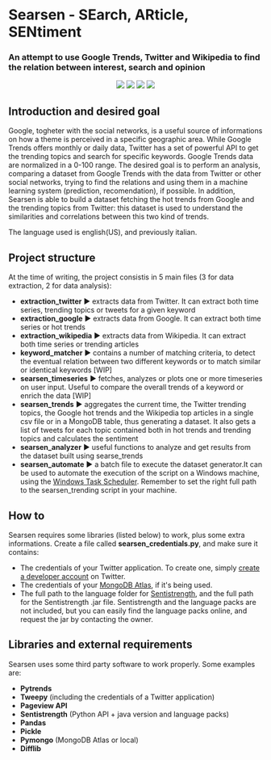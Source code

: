 # Searsen - SEarch, ARticle, SENtiment
### An attempt to use Google Trends, Twitter and Wikipedia to find the relation between interest, search and opinion

<p align=center>
	<img src='https://img.shields.io/badge/version-0.3-blue'/>
	<img src='https://img.shields.io/badge/status-wip-orange'/>
	<img src='https://img.shields.io/badge/python-3.6+-success'/>
	<img src='https://img.shields.io/badge/-master%20thesis-yellow'/>
</p>

## Introduction and desired goal
Google, togheter with the social networks, is a useful source of informations on how a theme is perceived in a specific geographic area.
While Google Trends offers monthly or daily data, Twitter has a set of powerful API to get the trending topics and search for specific keywords. Google Trends data are normalized in a 0-100 range.
The desired goal is to perform an analysis, comparing a dataset from Google Trends with the data from Twitter or other social networks, trying to find the relations and using them in a machine learning system (prediction, recomendation), if possible. In addition, Searsen is able to build a dataset fetching the hot trends from Google and the trending topics from Twitter: this dataset is used to understand the similarities and correlations between this two kind of trends.

The language used is english(US), and previously italian.

## Project structure
At the time of writing, the project consistis in 5 main files (3 for data extraction, 2 for data analysis):
- **extraction_twitter** :arrow_forward: extracts data from Twitter. It can extract both time series, trending topics or tweets for a given keyword
- **extraction_google** :arrow_forward: extracts data from Google. It can extract both time series or hot trends
- **extraction_wikipedia** :arrow_forward: extracts data from Wikipedia. It can extract both time series or trending articles
- **keyword_matcher** :arrow_forward: contains a number of matching criteria, to detect the eventual relation between two different keywords or to match similar or identical keywords [WIP]
- **searsen_timeseries** :arrow_forward: fetches, analyzes or plots one or more timeseries on user input. Useful to compare the overall trends of a keyword or enrich the data [WIP]
- **searsen_trends** :arrow_forward: aggregates the current time, the Twitter trending topics, the Google hot trends and the Wikipedia top articles in a single csv file or in a MongoDB table, thus generating a dataset. It also gets a list of tweets for each topic contained both in hot trends and trending topics and calculates the sentiment
- **searsen_analyzer** :arrow_forward: useful functions to analyze and get results from the dataset built using searse_trends
- **searsen_automate** :arrow_forward: a batch file to execute the dataset generator.It can be used to automate the execution of the script on a Windows machine, using the [Windows Task Scheduler](https://datatofish.com/python-script-windows-scheduler/). Remember to set the right full path to the searsen_trending script in your machine.

## How to
Searsen requires some libraries (listed below) to work, plus some extra informations. Create a file called **searsen_credentials.py**, and make sure it contains:
- The credentials of your Twitter application. To create one, simply [create a developer account](https://docs.inboundnow.com/guide/create-twitter-application/) on Twitter.
- The credentials of your [MongoDB Atlas](https://www.mongodb.com/cloud/atlas), if it's being used.
- The full path to the language folder for [Sentistrength](http://sentistrength.wlv.ac.uk/), and the full path for the Sentistrength .jar file. Sentistrength and the language packs are not included, but you can easily find the language packs online, and request the jar by contacting the owner.

## Libraries and external requirements
Searsen uses some third party software to work properly. Some examples are:
- **Pytrends**
- **Tweepy** (including the credentials of a Twitter application)
- **Pageview API**
- **Sentistrength** (Python API + java version and language packs)
- **Pandas**
- **Pickle**
- **Pymongo** (MongoDB Atlas or local)
- **Difflib**